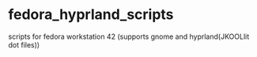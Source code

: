 # fedora_hyprland_scripts
scripts for fedora workstation 42 (supports gnome and hyprland(JKOOLlit dot files))
